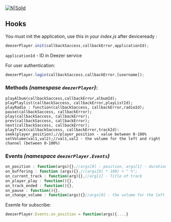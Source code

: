 [![N|Solid](http://procoders.tech/art/powered.png)](http://procoders.tech/)

## Hooks
You must init the application, use this in your *index.js* after deviceready :
```javascript
deezerPlayer.init(callbackSaccess,callbackError,applicationId);
```
`applicationId` - ID in Deezer service

For user authentication:
```javascript
deezerPlayer.login(callbackSaccess,callbackError,[username]);
```

### Methods *(namespase `deezerPlayer`)*:
```javasript
playAlbum(callbackSaccess,callbackError,albumId);
playPlaylist(callbackSaccess, callbackError,playListId);
playRadio : function(callbackSaccess, callbackError,radioId);
pause(callbackSaccess, callbackError);
play(callbackSaccess, callbackError);
prev(callbackSaccess, callbackError);
next(callbackSaccess, callbackError);
playTrack(callbackSaccess, callbackError,trackId):
seek(player_position);//player_position - value between 0-100%
setVolume(val1,val2);//val1,val2 - the volume for the left and right channel (between 0-100%)
```

### Events *(namespace `deezerPlayer.Events`)*
```javascript
on_position : function(args){},//args[0] - position, args[1] - duration
on_buffering : function (args){},//(args[0] * 100) + " %";
on_current_track : function(arg){},//arg[1] - Title of track
on_player_play : function(){},
on_track_ended : function(){},
on_pause : function(){},
on_change_volume : function(args){}//args[0] - the volume for the left channel (between 0 and 100%), args[1] -  the volume for the right channel (between 0 and 100%)
```
Exemle for subscribe:
```javascript
deezerPlayer.Events.on_position = function(args){....}
```